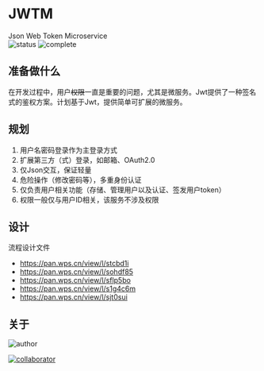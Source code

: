 # JWTM
Json Web Token Microservice    
![status](https://img.shields.io/badge/status-dev-blue.svg)
![complete](http://progressed.io/bar/10?title=done)    

## 准备做什么
在开发过程中，用户~~权限~~一直是重要的问题，尤其是微服务。Jwt提供了一种签名式的鉴权方案。计划基于Jwt，提供简单可扩展的微服务。

## 规划
1. 用户名密码登录作为主登录方式
2. 扩展第三方（式）登录，如邮箱、OAuth2.0
3. 仅Json交互，保证轻量
4. 危险操作（修改密码等），多重身份认证
5. 仅负责用户相关功能（存储、管理用户以及认证、签发用户token）
6. 权限一般仅与用户ID相关，该服务不涉及权限

## 设计
流程设计文件
- https://pan.wps.cn/view/l/stcbd1i   
- https://pan.wps.cn/view/l/sohdf85   
- https://pan.wps.cn/view/l/sflp5bo   
- https://pan.wps.cn/view/l/s1g4c6m   
- https://pan.wps.cn/view/l/sjt0sui   

## 关于

![author](https://img.shields.io/badge/author-mrtt-blue.svg)
    
[![collaborator](https://img.shields.io/badge/collaborator-dengliping-blue.svg)](https://github.com/dengliping)


